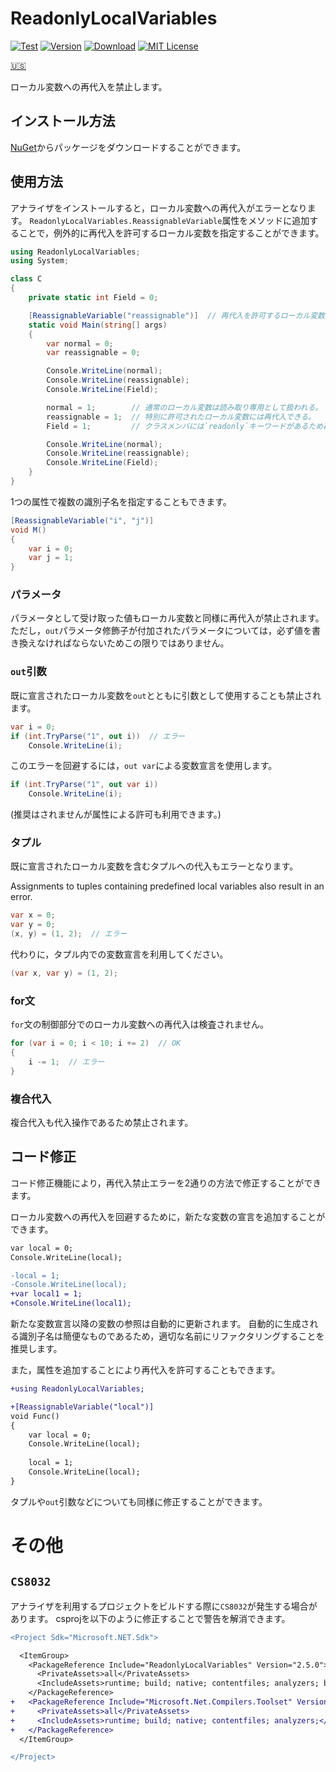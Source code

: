 
# ReadonlyLocalVariables

[![Test](https://github.com/IkuzakIkuzok/ReadonlyLocalVariables/actions/workflows/dotnet.yml/badge.svg)](https://github.com/IkuzakIkuzok/ReadonlyLocalVariables/actions/workflows/dotnet.yml)
[![Version](https://img.shields.io/nuget/v/ReadonlyLocalVariables?styles=flat)](https://www.nuget.org/packages/ReadonlyLocalVariables/#versions-body-tab)
[![Download](https://img.shields.io/nuget/dt/ReadonlyLocalVariables?styles=flat)](https://www.nuget.org/packages/ReadonlyLocalVariables/#versions-body-tab)
[![MIT License](http://img.shields.io/badge/license-MIT-blue.svg?style=flat)](https://github.com/IkuzakIkuzok/ReadonlyLocalVariables/blob/main/LICENSE)

[:us:](https://github.com/IkuzakIkuzok/ReadonlyLocalVariables/blob/main/README.md)

ローカル変数への再代入を禁止します。

## インストール方法

[NuGet](https://www.nuget.org/packages/ReadonlyLocalVariables/)からパッケージをダウンロードすることができます。

## 使用方法

アナライザをインストールすると，ローカル変数への再代入がエラーとなります。
`ReadonlyLocalVariables.ReassignableVariable`属性をメソッドに追加することで，例外的に再代入を許可するローカル変数を指定することができます。


```C#
using ReadonlyLocalVariables;
using System;

class C
{
    private static int Field = 0;

    [ReassignableVariable("reassignable")]  // 再代入を許可するローカル変数を明示する
    static void Main(string[] args)
    {
        var normal = 0;
        var reassignable = 0;

        Console.WriteLine(normal);
        Console.WriteLine(reassignable);
        Console.WriteLine(Field);

        normal = 1;        // 通常のローカル変数は読み取り専用として扱われる。
        reassignable = 1;  // 特別に許可されたローカル変数には再代入できる。
        Field = 1;         // クラスメンバには`readonly`キーワードがあるため再代入の検査は行わない。

        Console.WriteLine(normal);
        Console.WriteLine(reassignable);
        Console.WriteLine(Field);
    }
}
```

1つの属性で複数の識別子名を指定することもできます。


```C#
[ReassignableVariable("i", "j")]
void M()
{
    var i = 0;
    var j = 1;
}
```

### パラメータ

パラメータとして受け取った値もローカル変数と同様に再代入が禁止されます。
ただし，`out`パラメータ修飾子が付加されたパラメータについては，必ず値を書き換えなければならないためこの限りではありません。

### `out`引数

既に宣言されたローカル変数を`out`とともに引数として使用することも禁止されます。


```C#
var i = 0;
if (int.TryParse("1", out i))  // エラー
    Console.WriteLine(i);
```

このエラーを回避するには，`out var`による変数宣言を使用します。


```C#
if (int.TryParse("1", out var i))
    Console.WriteLine(i);
```

(推奨はされませんが属性による許可も利用できます。)

### タプル

既に宣言されたローカル変数を含むタプルへの代入もエラーとなります。

Assignments to tuples containing predefined local variables also result in an error.

```C#
var x = 0;
var y = 0;
(x, y) = (1, 2);  // エラー
```

代わりに，タプル内での変数宣言を利用してください。

```C#
(var x, var y) = (1, 2);
```

### for文

`for`文の制御部分でのローカル変数への再代入は検査されません。

```C#
for (var i = 0; i < 10; i += 2)  // OK
{
    i -= 1;  // エラー
}
```

### 複合代入

複合代入も代入操作であるため禁止されます。

## コード修正

コード修正機能により，再代入禁止エラーを2通りの方法で修正することができます。

ローカル変数への再代入を回避するために，新たな変数の宣言を追加することができます。

```diff
var local = 0;
Console.WriteLine(local);

-local = 1;
-Console.WriteLine(local);
+var local1 = 1;
+Console.WriteLine(local1);
```

新たな変数宣言以降の変数の参照は自動的に更新されます。
自動的に生成される識別子名は簡便なものであるため，適切な名前にリファクタリングすることを推奨します。

また，属性を追加することにより再代入を許可することもできます。


```diff
+using ReadonlyLocalVariables;

+[ReassignableVariable("local")]
void Func()
{
    var local = 0;
    Console.WriteLine(local);
    
    local = 1;
    Console.WriteLine(local);
}
```

タプルや`out`引数などについても同様に修正することができます。

# その他

## `CS8032`

アナライザを利用するプロジェクトをビルドする際に`CS8032`が発生する場合があります。
csprojを以下のように修正することで警告を解消できます。


```diff
<Project Sdk="Microsoft.NET.Sdk">

  <ItemGroup>
    <PackageReference Include="ReadonlyLocalVariables" Version="2.5.0">
      <PrivateAssets>all</PrivateAssets>
      <IncludeAssets>runtime; build; native; contentfiles; analyzers; buildtransitive</IncludeAssets>
    </PackageReference>
+   <PackageReference Include="Microsoft.Net.Compilers.Toolset" Version="4.3.0">
+     <PrivateAssets>all</PrivateAssets>
+     <IncludeAssets>runtime; build; native; contentfiles; analyzers;</IncludeAssets>
+   </PackageReference>
  </ItemGroup>

</Project>
```
